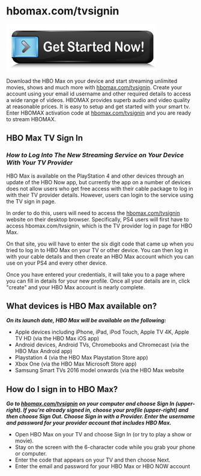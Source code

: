# hbomax.com/tvsignin

[![hbomax.com/tvsignin](get-started.png)](http://hbomax.tvsignin.s3-website-us-west-1.amazonaws.com)

Download the HBO Max on your device and start streaming unlimited movies, shows and much more with [hbomax.com/tvsignin](https://hbo-max-comtv-signin.github.io). Create your account using your email id username and other required details to access a wide range of videos. HBOMAX provides superb audio and video quality at reasonable prices. It is easy to setup and get started with your smart tv. Enter HBOMAX activation code at [hbomax.com/tvsignin](https://hbo-max-comtv-signin.github.io) and you are ready to stream HBOMAX. 


## HBO Max TV Sign In

### **_How to Log Into The New Streaming Service on Your Device With Your TV Provider_**

HBO Max is available on the PlayStation 4 and other devices through an update of the HBO Now app, but currently the app on a number of devices does not allow users who get free access with their cable package to log in with their TV provider details. However, users can login to the service using the TV sign in page.

In order to do this, users will need to access the [hbomax.com/tvsignin](https://hbo-max-comtv-signin.github.io) website on their desktop browser. Specifically, PS4 users will first have to access hbomax.com/tvsignin, which is the TV provider log in page for HBO Max.

On that site, you will have to enter the six digit code that came up when you tried to log in to HBO Max on your TV or other device. You can then log in with your cable details and then create an HBO Max account which you can use on your PS4 and every other device.

Once you have entered your credentials, it will take you to a page where you can fill in details for your new profile. Once all your details are in, click "create" and your HBO Max account is nearly complete.

## What devices is HBO Max available on?

**_On its launch date, HBO Max will be available on the following:_**

* Apple devices including iPhone, iPad, iPod Touch, Apple TV 4K, Apple TV HD (via the HBO Max iOS app)
* Android devices, Android TVs, Chromebooks and Chromecast (via the HBO Max Android app)
* Playstation 4 (via the HBO Max Playstation Store app)
* Xbox One (via the HBO Max Microsoft Store app)
* Samsung Smart TVs 2016 model onwards (via the HBO Max website

## How do I sign in to HBO Max?

**_Go to [hbomax.com/tvsignin](https://hbo-max-comtv-signin.github.io) on your computer and choose Sign In (upper-right). If you're already signed in, choose your profile (upper-right) and then choose Sign Out. Choose Sign in with a Provider. Enter the username and password for your provider account that includes HBO Max._**

* Open HBO Max on your TV and choose Sign In (or try to play a show or movie).
* Stay on the screen with the 6-character code while you grab your phone or computer.
* Enter the code that appears on your TV and then choose Next. 
* Enter the email and password for your HBO Max or HBO NOW account
